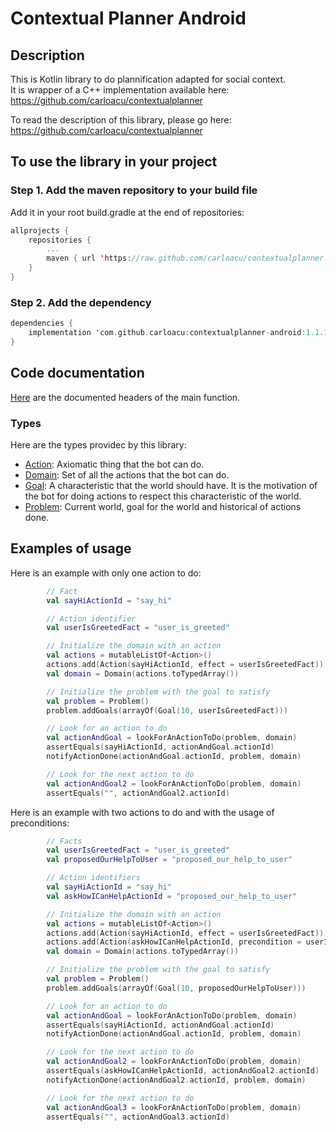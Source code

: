 # Contextual Planner Android


## Description

This is Kotlin library to do plannification adapted for social context.<br/>
It is wrapper of a C++ implementation available here: https://github.com/carloacu/contextualplanner

To read the description of this library, please go here: https://github.com/carloacu/contextualplanner


## To use the library in your project

### Step 1. Add the maven repository to your build file
Add it in your root build.gradle at the end of repositories:
```Kotlin
allprojects {
    repositories {
        ...
        maven { url 'https://raw.github.com/carloacu/contextualplanner-android-releases/master' }
    }
}
```

### Step 2. Add the dependency
```Kotlin
dependencies {
    implementation 'com.github.carloacu:contextualplanner-android:1.1.19'
}
```


## Code documentation

[Here](contextualplanner/src/main/java/com/contextualplanner/ContextualPlanner.kt) are the documented headers of the main function.

### Types

Here are the types providec by this library:

* [Action](contextualplanner/src/main/java/com/contextualplanner/types/Action.kt): Axiomatic thing that the bot can do.
* [Domain](contextualplanner/src/main/java/com/contextualplanner/types/Domain.kt): Set of all the actions that the bot can do.
* [Goal](contextualplanner/src/main/java/com/contextualplanner/types/Goal.kt): A characteristic that the world should have. It is the motivation of the bot for doing actions to respect this characteristic of the world.
* [Problem](contextualplanner/src/main/java/com/contextualplanner/types/Problem.kt): Current world, goal for the world and historical of actions done.



## Examples of usage

Here is an example with only one action to do:

```kotlin
        // Fact
        val sayHiActionId = "say_hi"

        // Action identifier
        val userIsGreetedFact = "user_is_greeted"

        // Initialize the domain with an action
        val actions = mutableListOf<Action>()
        actions.add(Action(sayHiActionId, effect = userIsGreetedFact))
        val domain = Domain(actions.toTypedArray())

        // Initialize the problem with the goal to satisfy
        val problem = Problem()
        problem.addGoals(arrayOf(Goal(10, userIsGreetedFact)))

        // Look for an action to do
        val actionAndGoal = lookForAnActionToDo(problem, domain)
        assertEquals(sayHiActionId, actionAndGoal.actionId)
        notifyActionDone(actionAndGoal.actionId, problem, domain)

        // Look for the next action to do
        val actionAndGoal2 = lookForAnActionToDo(problem, domain)
        assertEquals("", actionAndGoal2.actionId)
```


Here is an example with two actions to do and with the usage of preconditions:


```kotlin
        // Facts
        val userIsGreetedFact = "user_is_greeted"
        val proposedOurHelpToUser = "proposed_our_help_to_user"

        // Action identifiers
        val sayHiActionId = "say_hi"
        val askHowICanHelpActionId = "proposed_our_help_to_user"

        // Initialize the domain with an action
        val actions = mutableListOf<Action>()
        actions.add(Action(sayHiActionId, effect = userIsGreetedFact))
        actions.add(Action(askHowICanHelpActionId, precondition = userIsGreetedFact, effect = proposedOurHelpToUser))
        val domain = Domain(actions.toTypedArray())

        // Initialize the problem with the goal to satisfy
        val problem = Problem()
        problem.addGoals(arrayOf(Goal(10, proposedOurHelpToUser)))

        // Look for an action to do
        val actionAndGoal = lookForAnActionToDo(problem, domain)
        assertEquals(sayHiActionId, actionAndGoal.actionId)
        notifyActionDone(actionAndGoal.actionId, problem, domain)

        // Look for the next action to do
        val actionAndGoal2 = lookForAnActionToDo(problem, domain)
        assertEquals(askHowICanHelpActionId, actionAndGoal2.actionId)
        notifyActionDone(actionAndGoal2.actionId, problem, domain)

        // Look for the next action to do
        val actionAndGoal3 = lookForAnActionToDo(problem, domain)
        assertEquals("", actionAndGoal3.actionId)
```
